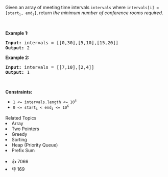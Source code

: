 <p>Given an array of meeting time intervals <code>intervals</code> where <code>intervals[i] = [start<sub>i</sub>, end<sub>i</sub>]</code>, return <em>the minimum number of conference rooms required</em>.</p>

<p>&nbsp;</p> 
<p><strong class="example">Example 1:</strong></p> 
<pre><strong>Input:</strong> intervals = [[0,30],[5,10],[15,20]]
<strong>Output:</strong> 2
</pre>
<p><strong class="example">Example 2:</strong></p> 
<pre><strong>Input:</strong> intervals = [[7,10],[2,4]]
<strong>Output:</strong> 1
</pre> 
<p>&nbsp;</p> 
<p><strong>Constraints:</strong></p>

<ul> 
 <li><code>1 &lt;=&nbsp;intervals.length &lt;= 10<sup>4</sup></code></li> 
 <li><code>0 &lt;= start<sub>i</sub> &lt; end<sub>i</sub> &lt;= 10<sup>6</sup></code></li> 
</ul>

<div><div>Related Topics</div><div><li>Array</li><li>Two Pointers</li><li>Greedy</li><li>Sorting</li><li>Heap (Priority Queue)</li><li>Prefix Sum</li></div></div><br><div><li>👍 7066</li><li>👎 169</li></div>